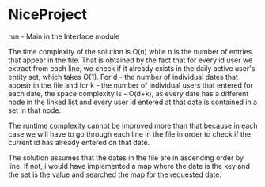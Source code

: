 # NiceProject
run - Main in the Interface module



The time complexity of the solution is O(n) while n is the number of entries that appear in the file.
That is obtained by the fact that for every id user we extract from each line, we check
if it already exists in the daily active user's entity set, which takes O(1).
For d - the number of individual dates that appear in the file and for k - the number of individual users that
entered for each date, the space complexity is - O(d+k), as every date has a different node in the linked list
and every user id entered at that date is contained in a set in that node.

The runtime complexity cannot be improved more than that because in each case we will have to go
through each line in the file in order to check if the current id has already entered on that date.

The solution assumes that the dates in the file are in ascending order by line.
If not, i would have implemented a map where the date is the key and the set is the value and
searched the map for the requested date.

